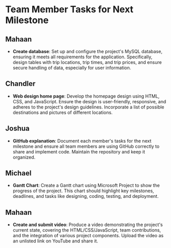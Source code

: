 # Team Member Tasks for Next Milestone

## Mahaan
- **Create database**: Set up and configure the project's MySQL database, ensuring it meets all requirements for the application. Specifically, design tables with trip locations, trip times, and trip prices, and ensure secure handling of data, especially for user information.

## Chandler
- **Web design home page**: Develop the homepage design using HTML, CSS, and JavaScript. Ensure the design is user-friendly, responsive, and adheres to the project's design guidelines. Incorporate a list of possible destinations and pictures of different locations.

## Joshua
- **GitHub explanation**: Document each member's tasks for the next milestone and ensure all team members are using GitHub correctly to share and implement code. Maintain the repository and keep it organized.

## Michael
- **Gantt Chart**: Create a Gantt chart using Microsoft Project to show the progress of the project. This chart should highlight key milestones, deadlines, and tasks like designing, coding, testing, and deployment.

## Mahaan
- **Create and submit video**: Produce a video demonstrating the project's current state, covering the HTML/CSS/JavaScript, team contributions, and the integration of various project components. Upload the video as an unlisted link on YouTube and share it.
